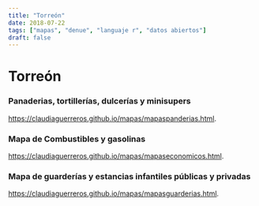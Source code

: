 ```yaml
---
title: "Torreón"
date: 2018-07-22
tags: ["mapas", "denue", "languaje r", "datos abiertos"]
draft: false
---
```



# Torreón

### Panaderias, tortillerías, dulcerías y minisupers

 <https://claudiaguerreros.github.io/mapas/mapaspanderias.html>.
 

### Mapa de Combustibles y gasolinas

<https://claudiaguerreros.github.io/mapas/mapaseconomicos.html>.

### Mapa de guarderías y estancias infantiles públicas y privadas

<https://claudiaguerreros.github.io/mapas/mapasguarderias.html>.